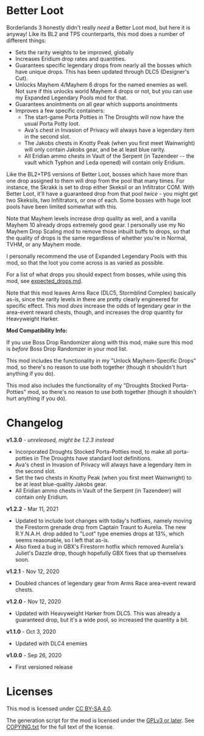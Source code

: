 Better Loot
===========

Borderlands 3 honestly didn't really *need* a Better Loot mod, but here it
is anyway!  Like its BL2 and TPS counterparts, this mod does a number of
different things:

* Sets the rarity weights to be improved, globally
* Increases Eridium drop rates and quantities.
* Guarantees specific legendary drops from nearly all the bosses which
  have unique drops.  This has been updated through DLC5 (Designer's Cut).
* Unlocks Mayhem 4/Mayhem 6 drops for the named enemies as well.  Not sure if this
  unlocks world Mayhem 4 drops or not, but you can use my Expanded Legendary Pools
  mod for that.
* Guarantees anointments on all gear which supports anointments
* Improves a few specific containers:
  * The start-game Porta Potties in The Droughts will now have the usual Porta
    Potty loot.
  * Ava's chest in Invasion of Privacy will always have a legendary item in the
    second slot.
  * The Jakobs chests in Knotty Peak (when you first meet Wainwright) will only
    contain Jakobs gear, and be at least blue rarity.
  * All Eridian ammo chests in Vault of the Serpent (in Tazendeer -- the vault
    which Typhon and Leda opened) will contain only Eridium.

Like the BL2+TPS versions of Better Loot, bosses which have more than one drop
assigned to them will drop from the pool that many times.  For instance, the Skrakk
is set to drop either Skeksil or an Infiltrator COM.  With Better Loot, it'll have
a guaranteed drop from that pool *twice* - you might get two Skeksils, two Infiltrators,
or one of each.  Some bosses with huge loot pools have been limited somewhat with
this.

Note that Mayhem levels increase drop quality as well, and a vanilla Mayhem 10
already drops extremely good gear.  I personally use my No Mayhem Drop Scaling mod
to remove those inbuilt buffs to drops, so that the quality of drops is the same
regardless of whether you're in Normal, TVHM, or any Mayhem mode.

I personally recommend the use of Expanded Legendary Pools with this mod, so that
the loot you come across is as varied as possible.

For a list of what drops you should expect from bosses, while using this mod, see
[expected_drops.md](https://github.com/BLCM/bl3mods/blob/master/Apocalyptech/loot_changes/better_loot/expected_drops.md).

Note that this mod leaves Arms Race (DLC5, Stormblind Complex) basically as-is,
since the rarity levels in there are pretty clearly engineered for specific
effect.  This mod *does* increase the odds of legendary gear in the area-event
reward chests, though, and increases the drop quantity for Heavyweight Harker.

**Mod Compatibility Info:**

If you use Boss Drop Randomizer along with this mod, make sure this mod is
*before* Boss Drop Randomzer in your mod list.

This mod includes the functionality in my "Unlock Mayhem-Specific Drops" mod,
so there's no reason to use both together (though it shouldn't hurt anything
if you do).

This mod also includes the functionality of my "Droughts Stocked Porta-Potties"
mod, so there's no reason to use both together (though it shouldn't hurt
anything if you do).

Changelog
=========

**v1.3.0** - *unreleased, might be 1.2.3 instead*
 * Incorporated Droughts Stocked Porta-Potties mod, to make all porta-potties
   in The Droughts have standard loot definitions.
 * Ava's chest in Invasion of Privacy will always have a legendary item in the
   second slot.
 * Set the two chests in Knotty Peak (when you first meet Wainwright) to be
   at least blue-quality Jakobs gear.
 * All Eridian ammo chests in Vault of the Serpent (in Tazendeer) will contain
   only Eridium.

**v1.2.2** - Mar 11, 2021
 * Updated to include loot changes with today's hotfixes, namely moving
   the Firestorm grenade drop from Captain Traunt to Aurelia.  The new
   R.Y.N.A.H.  drop added to "Loot" type enemies drops at 13%, which seems
   reasonable, so I left that as-is.
 * Also fixed a bug in GBX's Firestorm hotfix which removed Aurelia's
   Juliet's Dazzle drop, though hopefully GBX fixes that up themselves soon.

**v1.2.1** - Nov 12, 2020
 * Doubled chances of legendary gear from Arms Race area-event reward
   chests.

**v1.2.0** - Nov 12, 2020
 * Updated with Heavyweight Harker from DLC5.  This was already a
   guaranteed drop, but it's a wide pool, so increased the quantity
   a bit.

**v1.1.0** - Oct 3, 2020
 * Updated with DLC4 enemies

**v1.0.0** - Sep 26, 2020
 * First versioned release
 
Licenses
========

This mod is licensed under [CC BY-SA 4.0](https://creativecommons.org/licenses/by-sa/4.0/).

The generation script for the mod is licensed under the
[GPLv3 or later](https://www.gnu.org/licenses/quick-guide-gplv3.html).
See [COPYING.txt](../../COPYING.txt) for the full text of the license.


